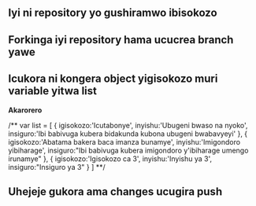 ## Iyi ni repository yo gushiramwo ibisokozo
## Forkinga iyi repository hama ucucrea branch yawe  
## Icukora ni kongera object yigisokozo muri variable yitwa list

**Akarorero**

/** 
var list = [
{
igisokozo:'Icutabonye', 
inyishu:'Ubugeni bwaso na nyoko',
 insiguro:'Ibi babivuga kubera bidakunda kubona ubugeni bwabavyeyi'
},
{
igisokozo:'Abatama bakera baca imanza bunamye', 
inyishu:'Imigondoro yibiharage',
 insiguro:"Ibi babivuga kubera imigondoro y'ibiharage umengo irunamye"
},
{
igisokozo:'Igisokozo ca 3', 
inyishu:'Inyishu ya 3',
 insiguro:"Insiguro ya 3"
}
] **/

## Uhejeje gukora ama changes ucugira push
